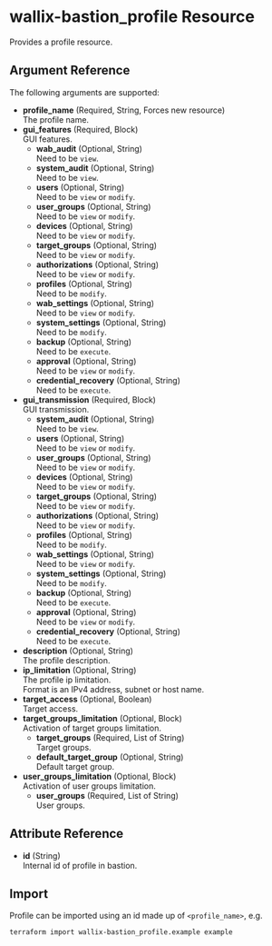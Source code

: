 # wallix-bastion_profile Resource

Provides a profile resource.

## Argument Reference

The following arguments are supported:

- **profile_name** (Required, String, Forces new resource)  
  The profile name.
- **gui_features** (Required, Block)  
  GUI features.
  - **wab_audit** (Optional, String)  
    Need to be `view`.
  - **system_audit** (Optional, String)  
    Need to be `view`.
  - **users** (Optional, String)  
    Need to be `view` or `modify`.
  - **user_groups** (Optional, String)  
    Need to be `view` or `modify`.
  - **devices** (Optional, String)  
    Need to be `view` or `modify`.
  - **target_groups** (Optional, String)  
    Need to be `view` or `modify`.
  - **authorizations** (Optional, String)  
    Need to be `view` or `modify`.
  - **profiles** (Optional, String)  
    Need to be `modify`.
  - **wab_settings** (Optional, String)  
    Need to be `view` or `modify`.
  - **system_settings** (Optional, String)  
    Need to be `modify`.
  - **backup** (Optional, String)  
    Need to be `execute`.
  - **approval** (Optional, String)  
    Need to be `view` or `modify`.
  - **credential_recovery** (Optional, String)  
    Need to be `execute`.
- **gui_transmission** (Required, Block)  
  GUI transmission.
  - **system_audit** (Optional, String)  
    Need to be `view`.
  - **users** (Optional, String)  
    Need to be `view` or `modify`.
  - **user_groups** (Optional, String)  
    Need to be `view` or `modify`.
  - **devices** (Optional, String)  
    Need to be `view` or `modify`.
  - **target_groups** (Optional, String)  
    Need to be `view` or `modify`.
  - **authorizations** (Optional, String)  
    Need to be `view` or `modify`.
  - **profiles** (Optional, String)  
    Need to be `modify`.
  - **wab_settings** (Optional, String)  
    Need to be `view` or `modify`.
  - **system_settings** (Optional, String)  
    Need to be `modify`.
  - **backup** (Optional, String)  
    Need to be `execute`.
  - **approval** (Optional, String)  
    Need to be `view` or `modify`.
  - **credential_recovery** (Optional, String)  
    Need to be `execute`.
- **description** (Optional, String)  
  The profile description.
- **ip_limitation** (Optional, String)  
  The profile ip limitation.  
  Format is an IPv4 address, subnet or host name.
- **target_access** (Optional, Boolean)  
  Target access.
- **target_groups_limitation** (Optional, Block)  
  Activation of target groups limitation.
  - **target_groups** (Required, List of String)  
    Target groups.
  - **default_target_group** (Optional, String)  
    Default target group.
- **user_groups_limitation** (Optional, Block)  
  Activation of user groups limitation.
  - **user_groups** (Required, List of String)  
    User groups.

## Attribute Reference

- **id** (String)  
  Internal id of profile in bastion.

## Import

Profile can be imported using an id made up of `<profile_name>`, e.g.

```shell
terraform import wallix-bastion_profile.example example
```
